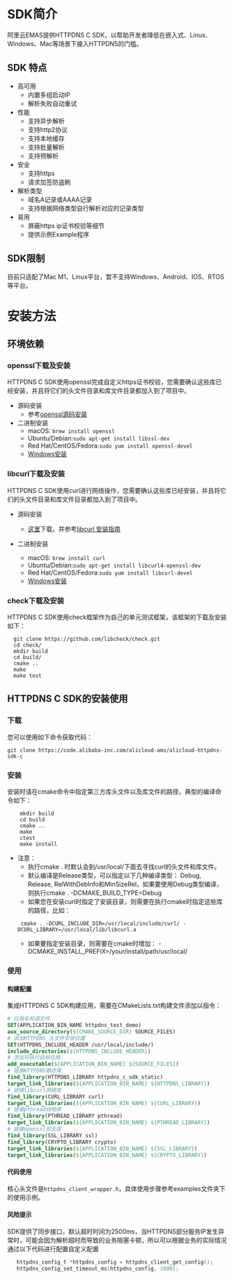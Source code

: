 # SDK简介

阿里云EMAS提供HTTPDNS C SDK，以帮助开发者降低在嵌入式、Linux、Windows、Mac等场景下接入HTTPDNS的门槛。

## SDK 特点

* 高可用
  - 内置多组启动IP
  - 解析失败自动重试
* 性能
  - 支持异步解析
  - 支持http2协议
  - 支持本地缓存
  - 支持批量解析
  - 支持预解析
* 安全
  - 支持https
  - 请求加签防盗刷
* 解析类型
  - 域名A记录或AAAA记录
  - 支持根据网络类型自行解析对应的记录类型
* 易用
  - 屏蔽https ip证书校验等细节
  - 提供示例Example程序

## SDK限制

目前只适配了Mac M1、Linux平台，暂不支持Windows、Android、IOS、RTOS等平台。

# 安装方法

## 环境依赖

### openssl下载及安装

HTTPDNS C SDK使用openssl完成自定义https证书校验，您需要确认这些库已经安装，并且将它们的头文件目录和库文件目录都加入到了项目中。

* 源码安装
  - 参考[openssl源码安装](https://github.com/openssl/openssl/blob/master/INSTALL.md)
* 二进制安装
  - macOS: ```brew install openssl```
  - Ubuntu/Debian:```sudo apt-get install libssl-dev```
  - Red Hat/CentOS/Fedora:```sudo yum install openssl-devel```
  - [Windows安装](https://slproweb.com/products/Win32OpenSSL.html)

### libcurl下载及安装

HTTPDNS C SDK使用curl进行网络操作，您需要确认这些库已经安装，并且将它们的头文件目录和库文件目录都加入到了项目中。

* 源码安装
  - [这里](http://curl.haxx.se/download.html)下载，并参考[libcurl 安装指南](http://curl.haxx.se/docs/install.html)

* 二进制安装
  - macOS: ```brew install curl```
  - Ubuntu/Debian:```sudo apt-get install libcurl4-openssl-dev```
  - Red Hat/CentOS/Fedora:```sudo yum install libcurl-devel```
  - [Windows安装](https://curl.se/windows/)

### check下载及安装

HTTPDNS C SDK使用check框架作为自己的单元测试框架，该框架的下载及安装如下：

```shell
  git clone https://github.com/libcheck/check.git
  cd check/
  mkdir build
  cd build/
  cmake ..
  make
  make test
```

## HTTPDNS C SDK的安装使用
### 下载
您可以使用如下命令获取代码：

```shell
git clone https://code.alibaba-inc.com/alicloud-ams/alicloud-httpdns-sdk-c
```
### 安装
安装时请在cmake命令中指定第三方库头文件以及库文件的路径，典型的编译命令如下：

```shell
    mkdir build
    cd build
    cmake ..
    make
    ctest
    make install
```

* 注意：
  - 执行cmake . 时默认会到/usr/local/下面去寻找curl的头文件和库文件。
  - 默认编译是Release类型，可以指定以下几种编译类型： Debug, Release,
    RelWithDebInfo和MinSizeRel，如果要使用Debug类型编译，则执行cmake . -DCMAKE_BUILD_TYPE=Debug
  - 如果您在安装curl时指定了安装目录，则需要在执行cmake时指定这些库的路径，比如：
  ```shell
   cmake . -DCURL_INCLUDE_DIR=/usr/local/include/curl/ -DCURL_LIBRARY=/usr/local/lib/libcurl.a
  ```
  - 如果要指定安装目录，则需要在cmake时增加： -DCMAKE_INSTALL_PREFIX=/your/install/path/usr/local/

### 使用
#### 构建配置
集成HTTPDNS C SDK构建应用，需要在CMakeLists.txt构建文件添加以指令：
```cmake
# 应用名和源文件
SET(APPLICATION_BIN_NAME httpdns_test_demo)
aux_source_directory(${CMAKE_SOURCE_DIR} SOURCE_FILES)
# 添加HTTPDNS 头文件安装位置
SET(HTTPDNS_INCLUDE_HEADER /usr/local/include/)
include_directories(${HTTPDNS_INCLUDE_HEADER})
# 添加可执行目标应用
add_executable(${APPLICATION_BIN_NAME} ${SOURCE_FILES})
# 链接HTTPDNS静态库
find_library(HTTPDNS_LIBRARY httpdns_c_sdk_static)
target_link_libraries(${APPLICATION_BIN_NAME} ${HTTPDNS_LIBRARY})
# 链接libcurl网络库
find_library(CURL_LIBRARY curl)
target_link_libraries(${APPLICATION_BIN_NAME} ${CURL_LIBRARY})
# 链接pthread线程库
find_library(PTHREAD_LIBRARY pthread)
target_link_libraries(${APPLICATION_BIN_NAME} ${PTHREAD_LIBRARY})
# 链接openssl安全库
find_library(SSL_LIBRARY ssl)
find_library(CRYPTO_LIBRARY crypto)
target_link_libraries(${APPLICATION_BIN_NAME} ${SSL_LIBRARY})
target_link_libraries(${APPLICATION_BIN_NAME} ${CRYPTO_LIBRARY})

```
#### 代码使用
核心头文件是```httpdns_client_wrapper.h```，具体使用步骤参考examples文件夹下的使用示例。
#### 风险提示
SDK提供了同步接口，默认超时时间为2500ms，当HTTPDNS部分服务IP发生异常时，可能会因为解析超时而导致的业务阻塞卡顿，所以可以根据业务的实际情况通过以下代码进行配置自定义配置
```c
   httpdns_config_t *httpdns_config = httpdns_client_get_config();
   httpdns_config_set_timeout_ms(httpdns_config, 1000);
```


